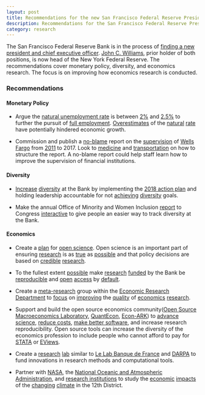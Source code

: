 ```yaml
---
layout: post
title: Recommendations for the new San Francisco Federal Reserve President
description: Recommendations for the San Francisco Federal Reserve President
category: research
---
```


The San Francisco Federal Reserve Bank is in the process of [finding a new president and chief executive officer](https://www.frbsf.org/our-district/leadership/office-of-the-president/presidential-search-san-francisco-fed/?utm_source=frbsf-home-presidential-search-more&utm_medium=frbsf&utm_campaign=presidential-search). [John C. Williams](https://www.newyorkfed.org/aboutthefed/orgchart/williams), prior holder of both positions, is now head of the New York Federal Reserve. The recommendations cover monetary policy, diversity, and economics research. The focus is on improving how economics research is conducted.

### Recommendations

#### Monetary Policy

* Argue the [natural unemployment rate](https://www.frbsf.org/economic-research/publications/economic-letter/2017/august/natural-rate-of-unemployment-over-past-100-years/) is between [2%](https://www.washingtonpost.com/news/posteverything/wp/2018/03/19/the-unemployment-rate-is-low-it-should-be-even-lower/?utm_term=.46543b058e8d) and [2.5%](http://faculty.wcas.northwestern.edu/~cfm754/lure_of_incredible_certitude.pdf) to further the pursuit of [full employment](http://rooseveltinstitute.org/what-recovery/). [Overestimates](https://www.vox.com/the-big-idea/2018/5/4/17320188/jobs-report-natural-rate-unemployment-inflation-economics-april) of the [natural](https://www.reuters.com/article/usa-fed-unemployment-idUSL1N0Y21L720150511) [rate](https://www.npr.org/2014/10/17/356980255/drop-in-unemployment-raises-debate-on-optimal-rate) have potentially hindered economic growth.

* Commission and publish a [no-blame](https://www.gov.uk/government/speeches/from-a-blame-culture-to-a-learning-culture) report on the [supervision](https://www.newyorker.com/business/currency/the-record-fine-against-wells-fargo-points-to-the-failure-of-regulation) of [Wells Fargo](https://money.cnn.com/2018/02/05/news/companies/wells-fargo-timeline/index.html) from [2011](https://www.wsj.com/articles/SB10001424052748704430304576170702480420980) to 2017. Look to [medicine](https://improvement.nhs.uk/documents/920/serious-incidnt-framwrk.pdf) and [transportation](http://alo.mit.edu/wp-content/uploads/2015/06/NTSB.pdf) on how to structure the report. A no-blame report could help staff learn how to improve the supervision of financial institutions.

#### Diversity

* [Increase](http://macromomblog.com/2017/10/08/rethinking-diversity-in-economics/) [diversity](https://www.aeaweb.org/articles?id=10.1257/jep.30.4.221) at the Bank by implementing the [2018 action plan](https://www.frbsf.org/files/2017-OMWI-Annual-Report.pdf) and holding leadership accountable for not [achieving](https://obamawhitehouse.archives.gov/blog/2016/11/28/raising-floor-sharing-what-works-workplace-diversity-equity-and-inclusion) [diversity](https://obamawhitehouse.archives.gov/sites/whitehouse.gov/files/images/Documents/Diversity%20Equity%20Inclusion%20Action%20Grid.pdf) goals.

* Make the annual Office of Minority and Women Inclusion [report](https://www.frbsf.org/our-district/about/office-minority-women-inclusion/about-omwi/annual-report-congress/) to Congress [interactive](https://diversity.google/annual-report/) to give people an easier way to track diversity at the Bank.

#### Economics

* Create a [plan](https://libereurope.eu/blog/2018/07/05/frenchopenscienceplan/) for [open science](http://www.exeter.ac.uk/research/openresearch/openresearchexplained/). Open science is an important part of ensuring [research](https://www.americanscientist.org/article/the-statistical-crisis-in-science) is as [true](https://journals.plos.org/plosmedicine/article?id=10.1371/journal.pmed.0020124) as [possible](http://www.stat.columbia.edu/~gelman/research/unpublished/p_hacking.pdf) and that policy decisions are based on [credible](http://science.sciencemag.org/content/357/6351/531) [research](http://annals.org/aim/fullarticle/733696/reproducible-research-moving-toward-research-public-can-really-trust).

* To the fullest extent [possible](https://www.nature.com/articles/s41562-016-0021) make [research](https://www.nature.com/articles/d41586-018-05990-5) [funded](https://www.ijcb.org/about/sponsors.htm) by the Bank be [reproducible](https://www.practicereproducibleresearch.org/) and [open](https://cos.io/our-services/open-science-badges/) [access](http://cyber.harvard.edu/hoap/Good_practices_for_university_open-access_policies) by [default](http://ec.europa.eu/research/participants/data/ref/h2020/grants_manual/hi/oa_pilot/h2020-hi-oa-pilot-guide_en.pdf).

* Create a [meta-research](https://journals.plos.org/plosbiology/article?id=10.1371/journal.pbio.1002264) group within the [Economic Research Department](https://www.frbsf.org/economic-research/management/) to [focus](https://journals.plos.org/plosbiology/article?id=10.1371/journal.pbio.2005468) on [improving](http://www.stat.columbia.edu/~gelman/research/published/fixing_science.pdf) the [quality](https://www.nature.com/news/how-quality-control-could-save-your-science-1.19223) of [economics](http://metrics.stanford.edu/research/methods) [research](https://www.nature.com/articles/d41586-018-06075-z).

* Support and build the open source economics community([Open Source Macroeconomics Laboratory](https://github.com/OpenSourceMacro), [QuantEcon](https://quantecon.org/), [Econ-ARK](https://econ-ark.org/)) to [advance science](https://18f.gsa.gov/2018/07/12/the-case-for-open-source-software/), [reduce costs](https://sourcecode.cio.gov/), [make better software](https://18f.gsa.gov/2014/07/29/18f-an-open-source-team/), and increase research reproducibility. Open source tools can increase the diversity of the economics profession to include people who cannot afford to pay for [STATA](https://www.stata.com/order/dl/) or [EViews](http://www.eviews.com/general/prices/prices.html).  

* Create a [research](https://www.lbl.gov/) [lab](https://www2.eecs.berkeley.edu/Pubs/TechRpts/2013/EECS-2013-123.pdf) similar to [Le Lab Banque de France](https://www.banque-france.fr/en/banque-de-france/about-banque-de-france/le-lab-banque-de-france) and [DARPA](https://www.darpa.mil/work-with-us/recruitment-information) to fund innovations in research methods and computational tools.

* Partner with [NASA](https://climate.nasa.gov/), the [National Oceanic and Atmospheric Administration](http://www.noaa.gov/climate), and [research institutions](https://climatechange.ucdavis.edu/) to study the [economic](http://science.sciencemag.org/content/356/6345/1362) [impacts](https://www.nature.com/articles/d41586-018-05219-5) of the [changing](https://www.washingtonpost.com/national/as-temperatures-keep-trending-up-heat-belt-cities-maneuver-to-stay-livable/2018/08/29/3c7ef2f2-ab15-11e8-a8d7-0f63ab8b1370_story.html?utm_term=.a1b4f5a466d9) [climate](https://www.nytimes.com/interactive/2018/05/24/climate/dry-rio-grande.html) in the 12th District.

